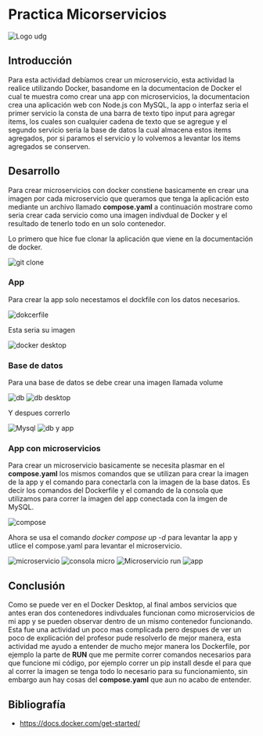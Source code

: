 # Practica Micorservicios

![Logo udg](https://github.com/Hecgarx2/computacion-tolerante-fallas/assets/71054677/b3cb8f67-8f6d-4c01-8170-f2a2e733531e)

## Introducción

Para esta actividad debíamos crear un microservicio, esta actividad la realice utilizando Docker, basandome en la documentacion de Docker el cual te muestra como crear una app con microservicios, la documentacion crea una aplicación web con Node.js con MySQL, la app o interfaz seria el primer servicio la consta de una barra de texto tipo input para agregar items, los cuales son cualquier cadena de texto que se agregue y el segundo servicio seria la base de datos la cual almacena estos items agregados, por si paramos el servicio y lo volvemos a levantar los items agregados se conserven.

## Desarrollo

Para crear microservicios con docker constiene basicamente en crear una imagen por cada microservicio que queramos que tenga la aplicación esto mediante un archivo llamado **compose.yaml** a continuación mostrare como seria crear cada servicio como una imagen indivdual de Docker y el resultado de tenerlo todo en un solo contenedor.

Lo primero que hice fue clonar la aplicación que viene en la documentación de docker.

![git clone](https://github.com/Hecgarx2/computacion-tolerante-fallas/assets/71054677/0709226f-7237-4a83-a417-b8d428482242)

### App
Para crear la app solo necestamos el dockfile con los datos necesarios.

![dokcerfile](https://github.com/Hecgarx2/computacion-tolerante-fallas/assets/71054677/b844d0b3-3f2b-4862-ba07-5fb57bdb82e2)

Esta seria su imagen

![docker desktop](https://github.com/Hecgarx2/computacion-tolerante-fallas/assets/71054677/a1d256c8-f8e6-4359-af4c-ecab36a808e6)

### Base de datos
Para una base de datos se debe crear una imagen llamada volume

![db ](https://github.com/Hecgarx2/computacion-tolerante-fallas/assets/71054677/e0eb913b-9150-4b09-9a7c-6cb80a9f2de8)
![db desktop](https://github.com/Hecgarx2/computacion-tolerante-fallas/assets/71054677/71d4a8eb-04e3-41dd-98d5-0f02d37669c4)

Y despues correrlo

![Mysql](https://github.com/Hecgarx2/computacion-tolerante-fallas/assets/71054677/78ab9770-1475-4420-beda-5c772b58aa12)
![db y app](https://github.com/Hecgarx2/computacion-tolerante-fallas/assets/71054677/ccae273e-e310-4418-896b-573f03052515)

### App con microservicios
Para crear un microservicio basicamente se necesita plasmar en el **compose.yaml** los mismos comandos que se utilizan para crear la imagen de la app y el comando para conectarla con la imagen de la base datos. Es decir los comandos del Dockerfile y el comando de la consola que utilizamos para correr la imagen del app conectada con la imgen de MySQL.

![compose](https://github.com/Hecgarx2/computacion-tolerante-fallas/assets/71054677/37dad06f-95f6-4a28-9809-478dd5a3e992)

Ahora se usa el comando *docker compose up -d* para levantar la app y utlice el compose.yaml para levantar el microservicio.

![microservicio](https://github.com/Hecgarx2/computacion-tolerante-fallas/assets/71054677/2eb34818-b632-4701-a6ec-00838e7aac90)
![consola micro](https://github.com/Hecgarx2/computacion-tolerante-fallas/assets/71054677/89b84548-f7ae-4c11-8b63-98e5d46f0c8c)
![Microservicio run](https://github.com/Hecgarx2/computacion-tolerante-fallas/assets/71054677/1f7399c4-1e62-428a-b3da-48e4c0096dc1)
![app](https://github.com/Hecgarx2/computacion-tolerante-fallas/assets/71054677/2d0709c8-a99d-4a9d-a607-7f5c8bd2ed99)

## Conclusión
Como se puede ver en el Docker Desktop, al final ambos servicios que antes eran dos contenedores indivduales funcionan como microservicios de mi app y se pueden observar dentro de un mismo contenedor funcionando. Esta fue una actividad un poco mas complicada pero despues de ver un poco de explicación del profesor pude resolverlo de mejor manera, esta actividad me ayudo a entender de mucho mejor manera los Dockerfile, por ejemplo la parte de **RUN** que me permite correr comandos necesarios para que funcione mi código, por ejemplo correr un pip install desde el para que al correr la imagen se tenga todo lo necesario para su funcionamiento, sin embargo aun hay cosas del **compose.yaml** que aun no acabo de entender.

## Bibliografía
* https://docs.docker.com/get-started/
